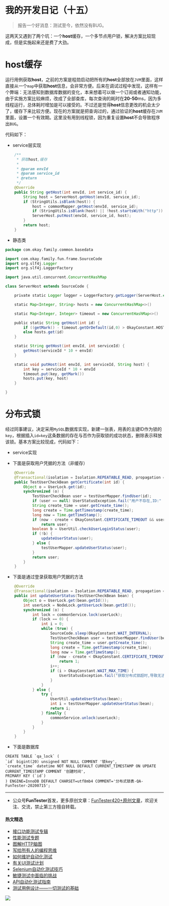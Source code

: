# 我的开发日记（十五）

> 报告一个好消息：测试至今，依然没有BUG。

这两天又遇到了两个坑：一个**host**缓存，一个多节点用户锁，解决方案比较现成，但是实施起来还是费了大劲。

# host缓存

运行用例获取**host**，之前的方案是程勋启动把所有的**host**全部放在`JVM`里面，这样直接从一个`map`中获取**host**信息，会非常方便。后来在调试过程中发现，这样有一个弊端：无法感知到数据库数据的变化，本来想着可以做一个订阅或者通知功能，由于实施方案比较麻烦，改成了全部查库，每次查询的耗时在**20-50**ms，因为多线程运行，总体耗时增加是可以接受的。不过还是觉得**host**信息更改的机会太少了，缓存下来比较方便。现在的方案就是把查询过的，通过验证的**host**缓存在`JVM`里面，设置一个有效期。这里没有用到线程锁，因为重复设置**host**不会导致程序出`BUG`。

代码如下：

* service层实现


```Java
    /**
     * 获取host,缓存
     *
     * @param envId
     * @param service_id
     * @return
     */
    @Override
    public String getHost(int envId, int service_id) {
        String host = ServerHost.getHost(envId, service_id);
        if (StringUtils.isBlank(host)) {
            host = commonMapper.getHost(envId, service_id);
            if (StringUtils.isBlank(host) || !host.startsWith("http")) CommonException.fail("服务ID:{},环境ID:{}域名配置错误");
            ServerHost.putHost(envId, service_id, host);
        }
        return host;
    }
```


* 静态类

```Groovy
package com.okay.family.common.basedata

import com.okay.family.fun.frame.SourceCode
import org.slf4j.Logger
import org.slf4j.LoggerFactory

import java.util.concurrent.ConcurrentHashMap

class ServerHost extends SourceCode {

    private static Logger logger = LoggerFactory.getLogger(ServerHost.class)

    static Map<Integer, String> hosts = new ConcurrentHashMap<>()

    static Map<Integer, Integer> timeout = new ConcurrentHashMap<>()

    public static String getHost(int id) {
        if ((getMark() - timeout.getOrDefault(id,0) > OkayConstant.HOST_TIMEOUT) || !hosts.containsKey(id)) null
        else hosts.get(id)
    }

    static String getHost(int envId, int serviceId) {
        getHost(serviceId * 10 + envId)
    }

    static void putHost(int envId, int serviceId, String host) {
        int key = serviceId * 10 + envId
        timeout.put(key, getMark())
        hosts.put(key, host)
    }

}

```

# 分布式锁

经过同事建议，决定采用`MySQL`数据库实现，新建一张表，用表的主键ID作为锁的`key`，根据插入`id=key`这条数据的存在与否作为获取锁的成功状态，删除表示释放该锁。基本方案比较现成，代码如下：

* service实现

* 下面是获取用户凭据的方法（非缓存）

```Java
    @Override
    @Transactional(isolation = Isolation.REPEATABLE_READ, propagation = Propagation.REQUIRES_NEW)
    public TestUserCheckBean getCertificate(int id) {
        Object o = UserLock.get(id);
        synchronized (o) {
            TestUserCheckBean user = testUserMapper.findUser(id);
            if (user == null) UserStatusException.fail("用户不存在,ID:" + id);
            String create_time = user.getCreate_time();
            long create = Time.getTimestamp(create_time);
            long now = Time.getTimeStamp();
            if (now - create < OkayConstant.CERTIFICATE_TIMEOUT && user.getStatus() == UserState.OK.getCode())
                return user;
            boolean b = UserUtil.checkUserLoginStatus(user);
            if (!b) {
                updateUserStatus(user);
            } else {
                testUserMapper.updateUserStatus(user);
            }
            return user;
        }
    }
```

* 下面是通过登录获取用户凭据的方法

```Java
    @Override
    @Transactional(isolation = Isolation.REPEATABLE_READ, propagation = Propagation.REQUIRES_NEW)
    public int updateUserStatus(TestUserCheckBean bean) {
        Object o = UserLock.get(bean.getId());
        int userLock = NodeLock.getUserLock(bean.getId());
        synchronized (o) {
            int lock = commonService.lock(userLock);
            if (lock == 0) {
                int i = 0;
                while (true) {
                    SourceCode.sleep(OkayConstant.WAIT_INTERVAL);
                    TestUserCheckBean user = testUserMapper.findUser(bean.getId());
                    String create_time = user.getCreate_time();
                    long create = Time.getTimestamp(create_time);
                    long now = Time.getTimeStamp();
                    if (now - create < OkayConstant.CERTIFICATE_TIMEOUT && user.getStatus() == UserState.OK.getCode())
                        return 1;
                    i++;
                    if (i > OkayConstant.WAIT_MAX_TIME) {
                        UserStatusException.fail("获取分布式锁超时,导致无法更新用户凭据:id:" + bean.getId());
                    }
                }
            } else {
                try {
                    UserUtil.updateUserStatus(bean);
                    int i = testUserMapper.updateUserStatus(bean);
                    return i;
                } finally {
                    commonService.unlock(userLock);
                }
            }
        }
    }
```

* 下面是数据库


```MySQL
CREATE TABLE `qa_lock` (
`id` bigint(20) unsigned NOT NULL COMMENT '锁key',
`create_time` datetime NOT NULL DEFAULT CURRENT_TIMESTAMP ON UPDATE CURRENT_TIMESTAMP COMMENT '创建时间',
PRIMARY KEY (`id`)
) ENGINE=InnoDB DEFAULT CHARSET=utf8mb4 COMMENT='分布式锁表-QA-FunTester-20200715';

```

--- 
* 公众号**FunTester**首发，更多原创文章：[FunTester420+原创文章](https://mp.weixin.qq.com/s/s7ZmCNBYy3j-71JFbtgneg)，欢迎关注、交流，禁止第三方擅自转载。

#### 热文精选

- [接口功能测试专辑](https://mp.weixin.qq.com/mp/appmsgalbum?action=getalbum&album_id=1321895538945638401&__biz=MzU4MTE2NDEyMQ==#wechat_redirect)
- [性能测试专题](https://mp.weixin.qq.com/mp/appmsgalbum?action=getalbum&album_id=1319027448301961218&__biz=MzU4MTE2NDEyMQ==#wechat_redirect)
- [图解HTTP脑图](https://mp.weixin.qq.com/s/100Vm8FVEuXs0x6rDGTipw)
- [写给所有人的编程思维](https://mp.weixin.qq.com/s/Oj33UCnYfbUgzsBzEm2GPQ)
- [如何维护自动化测试](https://mp.weixin.qq.com/s/4eh4AN_MiatMSkoCMtY3UA)
- [有关UI测试计划](https://mp.weixin.qq.com/s/D0fMXwJF754a7Mr5ARY5tQ)
- [Selenium自动化测试技巧](https://mp.weixin.qq.com/s/EzrpFaBSVITO2Y2UvYvw0w)
- [敏捷测试中面临的挑战](https://mp.weixin.qq.com/s/vmsW56r1J7jWXHSZdcwbPg)
- [API自动化测试指南](https://mp.weixin.qq.com/s/uy_Vn_ZVUEu3YAI1gW2T_A)
- [测试用例设计——一切测试的基础](https://mp.weixin.qq.com/s/0_ubnlhp2jk-jxHxJ95E9g)

![](https://mmbiz.qpic.cn/mmbiz_png/13eN86FKXzCcsLRmf6VicSKFPfvMT8p7eg7iaBGgPxmbNxHsBcOic2rcw1TCvS1PTGC6WkRFXA7yoqr2bVlrEQqlA/640?wx_fmt=png&tp=webp&wxfrom=5&wx_lazy=1&wx_co=1)